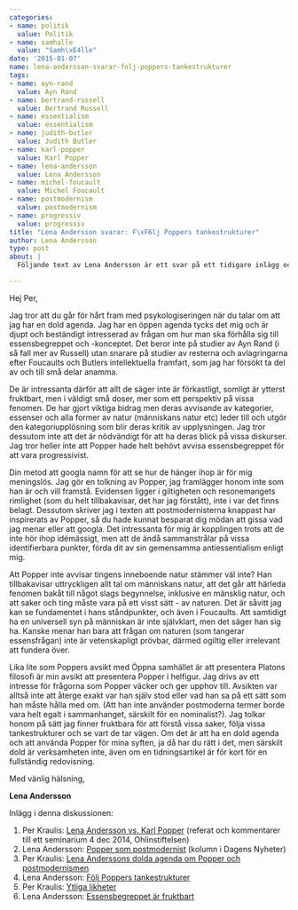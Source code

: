 ```yaml
---
categories:
- name: politik
  value: Politik
- name: samhalle
  value: "Samh\xE4lle"
date: '2015-01-07'
name: lena-andersson-svarar-folj-poppers-tankestrukturer
tags:
- name: ayn-rand
  value: Ayn Rand
- name: bertrand-russell
  value: Bertrand Russell
- name: essentialism
  value: essentialism
- name: judith-butler
  value: Judith Butler
- name: karl-popper
  value: Karl Popper
- name: lena-andersson
  value: Lena Andersson
- name: michel-foucault
  value: Michel Foucault
- name: postmodernism
  value: postmodernism
- name: progressiv
  value: progressiv
title: "Lena Andersson svarar: F\xF6lj Poppers tankestrukturer"
author: Lena Andersson
type: post
about: |
  Följande text av Lena Andersson är ett svar på ett tidigare inlägg och publiceras med tillåtelse. Länkar till alla inlägg finns längst ner på sidan.

---
```

Hej Per,

Jag tror att du går för hårt fram med psykologiseringen när du talar om att jag har en dold agenda. Jag har en öppen agenda tycks det mig och är djupt och beständigt intresserad av frågan om hur man ska förhålla sig till essensbegreppet och -konceptet. Det beror inte på studier av Ayn Rand (i så fall mer av Russell) utan snarare på studier av resterna och avlagringarna efter Foucaults och Butlers intellektuella framfart, som jag har försökt ta del av och till små delar anamma.

De är intressanta därför att allt de säger inte är förkastligt, somligt är ytterst fruktbart, men i väldigt små doser, mer som ett perspektiv på vissa fenomen. De har gjort viktiga bidrag men deras avvisande av kategorier, essenser och alla former av natur (människans natur etc) leder till och utgör den kategoriupplösning som blir deras kritik av upplysningen. Jag tror dessutom inte att det är nödvändigt för att ha deras blick på vissa diskurser. Jag tror heller inte att Popper hade helt behövt avvisa essensbegreppet för att vara progressivist.

Din metod att googla namn för att se hur de hänger ihop är för mig meningslös. Jag gör en tolkning av Popper, jag framlägger honom inte som han är och vill framstå. Evidensen ligger i giltigheten och resonemangets rimlighet (som du helt tillbakavisar, det har jag förstått), inte i var det finns belagt. Dessutom skriver jag i texten att postmodernisterna knappast har inspirerats av Popper, så du hade kunnat besparat dig mödan att gissa vad jag menar eller att googla. Det intressanta för mig är kopplingen trots att de inte hör ihop idémässigt, men att de ändå sammanstrålar på vissa identifierbara punkter, förda dit av sin gemensamma antiessentialism enligt mig.

Att Popper inte avvisar tingens inneboende natur stämmer väl inte? Han tillbakavisar uttryckligen allt tal om människans natur, att det går att härleda fenomen bakåt till något slags begynnelse, inklusive en mänsklig natur, och att saker och ting måste vara på ett visst sätt - av naturen. Det är såvitt jag kan se fundamentet i hans ståndpunkter, och även i Foucaults. Att samtidigt ha en universell syn på människan är inte självklart, men det säger han sig ha. Kanske menar han bara att frågan om naturen (som tangerar essensfrågan) inte är vetenskapligt prövbar, därmed ogiltig eller irrelevant att fundera över.

Lika lite som Poppers avsikt med Öppna samhället är att presentera Platons filosofi är min avsikt att presentera Popper i helfigur. Jag drivs av ett intresse för frågorna som Popper väcker och ger upphov till. Avsikten var alltså inte att återge exakt var han själv stod eller vad han sa på ett sätt som han måste hålla med om. (Att han inte använder postmoderna termer borde vara helt egalt i sammanhanget, särskilt för en nominalist?). Jag tolkar honom på sätt jag finner fruktbara för att förstå vissa saker, följa vissa tankestrukturer och se vart de tar vägen. Om det är att ha en dold agenda och att använda Popper för mina syften, ja då har du rätt i det, men särskilt dold är verksamheten inte, även om en tidningsartikel är för kort för en fullständig redovisning.

Med vänlig hälsning,

**Lena Andersson**

Inlägg i denna diskussionen:

1. Per Kraulis: [Lena Andersson vs. Karl Popper](/2014/12/05/lena-andersson-vs-karl-popper/) (referat och kommentarer till ett seminarium 4 dec 2014, Ohlinstiftelsen)
2. Lena Andersson: [Popper som postmodernist](http://www.dn.se/ledare/kolumner/lena-andersson-popper-som-postmodernist/) (kolumn i Dagens Nyheter)
3. Per Kraulis: [Lena Anderssons dolda agenda om Popper och postmodernismen](/2015/01/04/lena-anderssons-dolda-agenda-om-popper-och-postmodernismen/)
4. Lena Andersson: [Följ Poppers tankestrukturer](/2015/01/07/lena-andersson-svarar-folj-poppers-tankestrukturer/)
5. Per Kraulis: [Ytliga likheter](/2015/01/08/svar-till-lena-andersson-ytliga-likheter/)
6. Lena Andersson: [Essensbegreppet är fruktbart](/2015/01/09/lena-andersson-avslutar-essensbegreppet-ar-fruktbart/)
